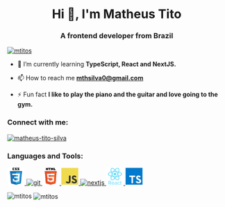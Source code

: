 <h1 align="center">Hi 👋, I'm Matheus Tito</h1>
<h3 align="center">A frontend developer from Brazil</h3>

<p align="left"> <a href="https://github.com/ryo-ma/github-profile-trophy"><img src="https://github-profile-trophy.vercel.app/?username=mtitos" alt="mtitos" /></a> </p>

- 🌱 I’m currently learning **TypeScript, React and NextJS.**

- 📫 How to reach me **mthsilva0@gmail.com**

- ⚡ Fun fact **I like to play the piano and the guitar and love going to the gym.**

<h3 align="left">Connect with me:</h3>
<p align="left">
<a href="https://linkedin.com/in/matheus-tito-silva" target="blank"><img align="center" src="https://cdn.jsdelivr.net/npm/simple-icons@3.0.1/icons/linkedin.svg" alt="matheus-tito-silva" height="30" width="40" /></a>
</p>

<h3 align="left">Languages and Tools:</h3>
<p align="left"> <a href="https://www.w3schools.com/css/" target="_blank"> <img src="https://raw.githubusercontent.com/devicons/devicon/master/icons/css3/css3-original-wordmark.svg" alt="css3" width="40" height="40"/> </a> <a href="https://git-scm.com/" target="_blank"> <img src="https://www.vectorlogo.zone/logos/git-scm/git-scm-icon.svg" alt="git" width="40" height="40"/> </a> <a href="https://www.w3.org/html/" target="_blank"> <img src="https://raw.githubusercontent.com/devicons/devicon/master/icons/html5/html5-original-wordmark.svg" alt="html5" width="40" height="40"/> </a> <a href="https://developer.mozilla.org/en-US/docs/Web/JavaScript" target="_blank"> <img src="https://raw.githubusercontent.com/devicons/devicon/master/icons/javascript/javascript-original.svg" alt="javascript" width="40" height="40"/> </a> <a href="https://nextjs.org/" target="_blank"> <img src="https://cdn.worldvectorlogo.com/logos/nextjs-3.svg" alt="nextjs" width="40" height="40"/> </a> <a href="https://reactjs.org/" target="_blank"> <img src="https://raw.githubusercontent.com/devicons/devicon/master/icons/react/react-original-wordmark.svg" alt="react" width="40" height="40"/> </a> <a href="https://www.typescriptlang.org/" target="_blank"> <img src="https://raw.githubusercontent.com/devicons/devicon/master/icons/typescript/typescript-original.svg" alt="typescript" width="40" height="40"/> </a> </p>

<p><img align="left" src="https://github-readme-stats.vercel.app/api/top-langs?username=mtitos&show_icons=true&theme=dracula&bg_color=000000&locale=en&layout=compact" alt="mtitos" /></p>

<p>&nbsp;<img align="center" src="https://github-readme-stats.vercel.app/api?username=mtitos&show_icons=true&locale=en" alt="mtitos" /></p>
